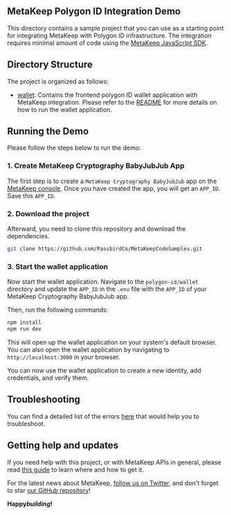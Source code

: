 ## MetaKeep Polygon ID Integration Demo

This directory contains a sample project that you can use as a starting point for integrating MetaKeep with Polygon ID infrastructure.
The integration requires minimal amount of code using the [MetaKeep JavaScript SDK](https://docs.metakeep.xyz/reference/sdk-101).

## Directory Structure

The project is organized as follows:

- [wallet](./wallet): Contains the frontend polygon ID wallet application with MetaKeep integration. Please refer to the [README](./wallet/README.md) for more details on how to run the wallet application.

## Running the Demo

Please follow the steps below to run the demo:

### 1. Create MetaKeep Cryptography BabyJubJub App

The first step is to create a `MetaKeep Cryptography BabyJubJub` app on the [MetaKeep console](https://console.metakeep.xyz). Once you have created the app, you will get an `APP_ID`. Save this `APP_ID`.

### 2. Download the project

Afterward, you need to clone this repository and download the dependencies.

```sh
git clone https://github.com/PassbirdCo/MetaKeepCodeSamples.git
```

### 3. Start the wallet application

Now start the wallet application. Navigate to the `polygon-id/wallet` directory and update the `APP_ID` in the `.env` file with the `APP_ID` of your MetaKeep Cryptography BabyJubJub app.

Then, run the following commands:

```sh
npm install
npm run dev
```

This will open up the wallet application on your system's default browser. You can also open the wallet application by navigating to `http://localhost:3000` in your browser.

You can now use the wallet application to create a new identity, add credentials, and verify them.

## Troubleshooting

You can find a detailed list of the errors [here](https://docs.metakeep.xyz/reference/api-error-status) that would help you to troubleshoot.

## Getting help and updates

If you need help with this project, or with MetaKeep APIs in general, please read [this guide](https://docs.metakeep.xyz/) to learn where and how to get it.

For the latest news about MetaKeep, [follow us on Twitter](https://twitter.com/metakeep), and don't forget to star [our GitHub repository](https://github.com/PassbirdCo/MetaKeepCodeSamples.git)!

**Happy*building*!**

